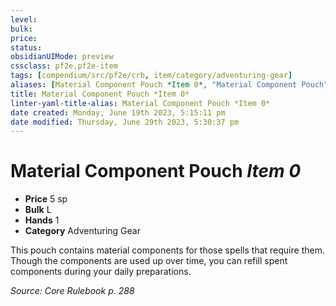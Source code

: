 ```yaml
---
level:
bulk:
price:
status:
obsidianUIMode: preview
cssclass: pf2e,pf2e-item
tags: [compendium/src/pf2e/crb, item/category/adventuring-gear]
aliases: [Material Component Pouch *Item 0*, "Material Component Pouch"]
title: Material Component Pouch *Item 0*
linter-yaml-title-alias: Material Component Pouch *Item 0*
date created: Monday, June 19th 2023, 5:15:11 pm
date modified: Thursday, June 29th 2023, 5:30:37 pm
---
```


# Material Component Pouch *Item 0*

- **Price** 5 sp
- **Bulk** L
- **Hands** 1
- **Category** Adventuring Gear

This pouch contains material components for those spells that require them. Though the components are used up over time, you can refill spent components during your daily preparations.

*Source: Core Rulebook p. 288*
